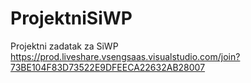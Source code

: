 # ProjektniSiWP
 Projektni zadatak za SiWP
https://prod.liveshare.vsengsaas.visualstudio.com/join?73BE104F83D73522E9DFEECA22632AB28007